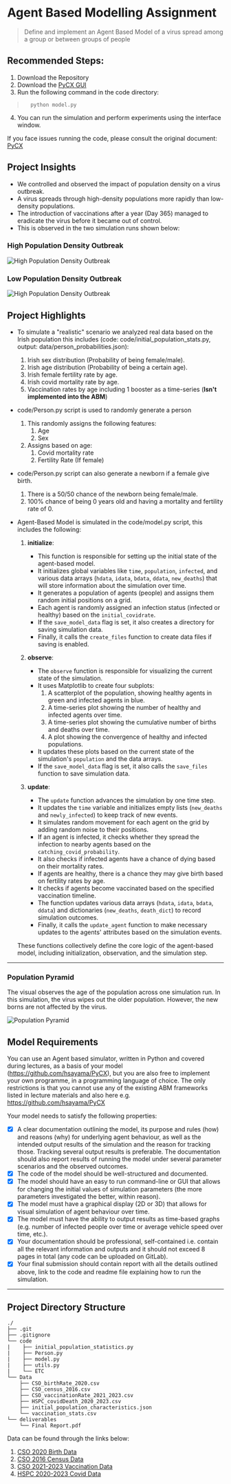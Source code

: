 # Agent Based Modelling Assignment
> Define and implement an Agent Based Model of a virus spread among a group or between groups of people

## Recommended Steps:

1. Download the Repository
2. Download the [PyCX GUI](https://math.libretexts.org/Bookshelves/Scientific_Computing_Simulations_and_Modeling/Book%3A_Introduction_to_the_Modeling_and_Analysis_of_Complex_Systems_(Sayama)/10%3A_Interactive_Simulations_of_Complex_Systems/10.02%3A_Interactive_Simulation_with_PyCX)
3. Run the following command in the code directory:
>       python model.py
4. You can run the simulation and perform experiments using the interface window.

If you face issues running the code, please consult the original document: [PyCX](https://github.com/hsayama/PyCX/blob/master/README.md)

## Project Insights
- We controlled and observed the impact of population density on a virus outbreak.
- A virus spreads through high-density populations more rapidly than low-density populations.
- The introduction of vaccinations after a year (Day 365) managed to eradicate the virus before it became out of control.
- This is observed in the two simulation runs shown below:

### High Population Density Outbreak
![High Population Density Outbreak](images/high_population_density.PNG)

### Low Population Density Outbreak
![High Population Density Outbreak](images/low_population_density.PNG)

## Project Highlights
- To simulate a "realistic" scenario we analyzed real data based on the Irish population this includes (code: code/initial_population_stats.py, output: data/person_probabilities.json):
   1. Irish sex distribution (Probability of being female/male).
   2. Irish age distribution (Probability of being a certain age).
   3. Irish female fertility rate by age.
   4. Irish covid mortality rate by age.
   5. Vaccination rates by age including 1 booster as a time-series (**Isn't implemented into the ABM**)
- code/Person.py script is used to randomly generate a person
   1. This randomly assigns the following features:
      1. Age
      2. Sex
   2. Assigns based on age:
      1. Covid mortality rate
      2. Fertility Rate (If female)
- code/Person.py script can also generate a newborn if a female give birth.
   1. There is a 50/50 chance of the newborn being female/male.
   2. 100% chance of being 0 years old and having a mortality and fertility rate of 0.
- Agent-Based Model is simulated in the code/model.py script, this includes the following:
   1. **initialize**:
      - This function is responsible for setting up the initial state of the agent-based model.
      - It initializes global variables like `time`, `population`, `infected`, and various data arrays (`hdata`, `idata`, `bdata`, `ddata`, `new_deaths`) that will store information about the simulation over time.
      - It generates a population of agents (people) and assigns them random initial positions on a grid.
      - Each agent is randomly assigned an infection status (infected or healthy) based on the `initial_covidrate`.
      - If the `save_model_data` flag is set, it also creates a directory for saving simulation data.
      - Finally, it calls the `create_files` function to create data files if saving is enabled.
   
   2. **observe**:
      - The `observe` function is responsible for visualizing the current state of the simulation.
      - It uses Matplotlib to create four subplots:
        1. A scatterplot of the population, showing healthy agents in green and infected agents in blue.
        2. A time-series plot showing the number of healthy and infected agents over time.
        3. A time-series plot showing the cumulative number of births and deaths over time.
        4. A plot showing the convergence of healthy and infected populations.
      - It updates these plots based on the current state of the simulation's `population` and the data arrays.
      - If the `save_model_data` flag is set, it also calls the `save_files` function to save simulation data.
   
   3. **update**:
      - The `update` function advances the simulation by one time step.
      - It updates the `time` variable and initializes empty lists (`new_deaths` and `newly_infected`) to keep track of new events.
      - It simulates random movement for each agent on the grid by adding random noise to their positions.
      - If an agent is infected, it checks whether they spread the infection to nearby agents based on the `catching_covid_probability`.
      - It also checks if infected agents have a chance of dying based on their mortality rates.
      - If agents are healthy, there is a chance they may give birth based on fertility rates by age.
      - It checks if agents become vaccinated based on the specified vaccination timeline.
      - The function updates various data arrays (`hdata`, `idata`, `bdata`, `ddata`) and dictionaries (`new_deaths`, `death_dict`) to record simulation outcomes.
      - Finally, it calls the `update_agent` function to make necessary updates to the agents' attributes based on the simulation events.
   
   These functions collectively define the core logic of the agent-based model, including initialization, observation, and the simulation step.
---
### Population Pyramid 
The visual observes the age of the population across one simulation run. In this simulation, the virus wipes out the older population. However, the new borns are not affected by the virus.

![Population Pyramid](code/animation.gif)

## Model Requirements
You can use an Agent based simulator, written in Python and covered during lectures, as a basis of your model (https://github.com/hsayama/PyCX), but you are also free to implement your own programme, in a programming language of choice. The only restrictions is that you cannot use any of the existing ABM frameworks listed in lecture materials and also here e.g. https://github.com/hsayama/PyCX

Your model needs to satisfy the following properties:
- [x] A clear documentation outlining the model, its purpose and rules (how) and reasons (why) for underlying agent behaviour, as well as the intended output results of the simulation and the reason for tracking those. Tracking several output results is preferable. The documentation should also report results of running the model under several parameter scenarios and the observed outcomes.
- [x] The code of the model should be well-structured and documented.
- [x] The model should have an easy to run command-line or GUI that allows for changing the initial values of simulation parameters (the more parameters investigated the better, within reason).
- [x] The model must have a graphical display (2D or 3D) that allows for visual simulation of agent behaviour over time.
- [x] The model must have the ability to output results as time-based graphs (e.g. number of infected people over time or average vehicle speed over time, etc.).
- [x] Your documentation should be professional, self-contained i.e. contain all the relevant information and outputs and it should not exceed 8 pages in total (any code can be uploaded on GitLab).
- [x] Your final submission should contain report with all the details outlined above, link to the code and readme file explaining how to run the simulation.
---
## Project Directory Structure
```
./
├── .git
├── .gitignore
└── code
|    ├── initial_population_statistics.py
|    ├── Person.py
|    ├── model.py
|    ├── utils.py
|    └── ETC
└── Data
    ├── CSO_birthRate_2020.csv
    ├── CSO_census_2016.csv
    ├── CSO_vaccinationRate_2021_2023.csv
    ├── HSPC_covidDeath_2020_2023.csv
    ├── initial_population_characteristics.json
    └── vaccination_stats.csv
└── deliverables
    └── Final Report.pdf
```
 
 Data can be found through the links below:
 1. [CSO 2020 Birth Data](https://data.cso.ie/table/VSA36)
 2. [CSO 2016 Census Data](https://data.cso.ie/table/E3001)
 3. [CSO 2021-2023 Vaccination Data](https://data.cso.ie/table/E3001)
 4. [HSPC 2020-2023 Covid Data](https://www.hpsc.ie/a-z/respiratory/coronavirus/novelcoronavirus/surveillance/covid-19deathsreportedinireland/COVID-19_Death_Report_Website_v1.8_06032023.pdf)
 
